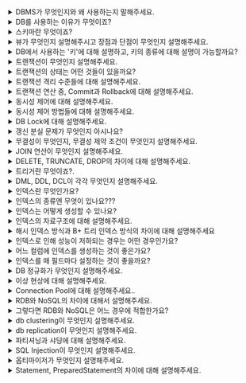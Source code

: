 <details markdown = "1">
<summary>DBMS가 무엇인지와 왜 사용하는지 말해주세요.</summary>
DBMS(Database Management System)은 데이터베이스 관리 시스템으로, 응용 프로그램들이 DB를 공유하며 사용할 수 있는 환경을 제공합니다.<br>
기존 파일 시스템의 데이터 종속이나 중복, 무결성 훼손, 동시 접근의 문제 발생 등을 해결하기 위해 사용합니다.
</details>

<details markdown = "1">
<summary>DB를 사용하는 이유가 무엇이죠?</summary>

- 파일시스템의 데이터 중복, 비일관성, 검색 등의 문제를 해결하기 위해 사용
- 파일 시스템이 OS마다 다를 수 있기 때문에 OS에 종속적인 파일시스템을 이용하는 것은 프로그램의 확장성을 해침
</details>

<details markdown = "1">
<summary>스키마란 무엇이죠?</summary>
데이터베이스의 구조와 제약 조건에 관한 전반적인 명세를 기술한 메타데이터 집합을 의미합니다.<br>
DB에서 데이터 개체, 속성, 관계를 형식언어로 정의한 구조로, DB 사용자가 자료를 저장, 조회, 삭제, 변경할때 DBMS는 자신이 생성한 데이터베이스 스키마를 참조해 명령을 수행하게 됩니다.<br>
</details>

<details markdown = "1">
<summary>뷰가 무엇인지 설명해주시고 장점과 단점이 무엇인지 설명해주세요.</summary>
뷰는 DB에 존재하는 가상 테이블이며, 실제 테이블처럼 행과 열을 가지고 있지만 실제로 데이터를 저장하진 않습니다.<br>
뷰를 사용하면 특정 사용자에게 테이블 전체가 아닌 필요한 칼럼만 보여줄 수 있고, 복잡한 쿼리를 단순화해서 사용하고 재사용할 수 있다는 장점이 있습니다.<br>
그러나 한번 정의된 뷰는 변경할수 없고, 원래 테이블의 내용을 직접 수정해야 합니다.<br>
<br>
참고 - 실제 데이터를 저장하지 않기 때문에 경우에 따라 다수의 쿼리가 발생하여 성능 이슈가 생길 수 있음, 인덱스 가질 수 없음
</details>

<details markdown = "1">
<summary>DB에서 사용하는 '키'에 대해 설명하고, 키의 종류에 대해 설명이 가능할까요?</summary>
키란 데이터베이스 내의 레코드나 튜플을 고유하게 식별하거나 접근할때 사용됩니다.<br>
슈퍼키는 한 릴레이션 내에 있는 속성들의 집합으로 구성된 키로 유일성은 만족하지만, 최소성은 만족하지 못합니다.<br>
후보키는 기본 키가 될수 있는 후보가 되는 키들을 의미하고, 슈퍼키 중에서 최소성을 만족하는 키를 의미합니다.(즉 유일성 최소성 둘다 만족)<br>
기본키는 후보키 중에서 선택된 키로, 해당 릴레이션에서 튜플을 유일하게 식별할 수 있습니다.(null 및 중복 허용 X)<br>
대체키는 기본키로 선택되지 않은 나머지 후보키들을 의미하고, 복합키는 두개 이상의 속성으로 구성된 키입니다.<br>
외래키는 한 테이블의 키 중에서 다른 테이블의 레코드를 유일하게 식별할 수 있는 키를 의미합니다.<br>
</details>

<details markdown = "1">
<summary>트랜잭션이 무엇인지 설명해주세요.</summary>
데이터베이스의 상태를 변화시키는 하나의 논리적 작업 단위를 의미합니다.<br>
논리적인 작업의 쿼리 개수와 관계 없이 트랜잭션으로 묶어놓은 작업 단위 전체가 모두 적용되거나 아무것도 적용되지 않음을 보장합니다.<br>
<br>
꼬리질문1 - 트랜잭션의 특징은 무엇이 있을까요?<br>
트랜잭션의 특징은 앞글자를 따서 ACID라고 부릅니다.<br>
원자성(Atomicity)은 트랜잭션을 구성하는 연산 전체가 모두 정상적으로 실행되거나 모두 취소되어야 한다는 특성입니다.<br>
일관성(Consistency)은 트랜잭션이 실행되기 전과 후에 데이터베이스가 일관된 상태를 유지해야 한다는 것을 의미합니다.<br>
고립성(Isolation)은 여러 트랜잭션이 동시에 실행될때, 각 트랜잭션은 서로에게 영향을 주지 않고 독립적으로 실행되어야 함을 의미합니다.<br>
지속성(Durability)는 트랜잭션이 성공적으로 완료된 후, 그 결과가 데이터베이스에 영구적으로 저장되어야 한다는 것을 의미합니다.(장애나 오류가 나더라도)<br>
</details>

<details markdown = "1">
<summary>트랜잭션의 상태는 어떤 것들이 있을까요?</summary>
우선 Active는 트랜잭션이 실행 중인 상태, Fail은 트랜잭션 실행에 오류가 발생해 중단된 상태를 의미합니다.<br>
Aborted는 트랜잭션이 비정상적으로 종료되어 롤백을 수행하는 상태이고, Partitially Commit은 트랜잭션이 마지막 연산까지 실행했지만, Commit 연산이 실행되기 직전의 상태를 의미합니다.<br>
마지막으로 Committed 상태는 트랜잭션이 성공적으로 종료되어 커밋 연산을 실행한 후의 상태를 뜻합니다.<br>
</details>

<details markdown = "1">
<summary>트랜잭션 격리 수준들에 대해 설명해주세요.</summary>
동시에 여러 트랜잭션이 처리될 때, 트랜잭션끼리 얼마나 서로 고립되어 있는지를 나타내는 것을 트랜잭션의 격리 수준이라고 말합니다. 간단히 표현하자면, 특정 트랜잭션이 다른 트랜잭션에 변경한 데이터를 볼 수 있도록 허용할 지 말지를 결정하는 것 입니다.<br>
Read Uncomitted(dirty read 발생)는 가장 낮은 격리 수준으로, 한 트랜잭션에서의 변경 내용이 아직 커밋되지 않았더라도, 다른 트랜잭션에서 그 변경내용을 조회할 수 있습니다.<br>
Read Committed(non-repeatable-read 발생)는 한 트랜잭션에서의 변경 내용이 커밋된 후에만, 다른 트랜잭션에서 그 변경 내용을 조회할 수 있습니다.(대부분의 RDBMS)<br>
Repeatable Read(phantom Read)는 트랜잭션 동안 동일한 쿼리를 여러번 실행하더라도, 조회하는 내용이 항상 동일함을 보장하는 격리수준입니다.<br>
Serializable은 여러 트랜잭션이 동일한 레코드에 동시 접근할 수 없는 격리수준입니다.<br>
<br><br>
참고<br>
Dirty Read란 한 트랜잭션이 아직 커밋되지 않은 다른 트랜잭션의 변경을 읽는것을 말합니다.(롤백될 데이터를 읽을수도 있음)<br>
Non Repeatable Read는 한 트랜잭션 내에서 같은 쿼리를 두번 수행했을때, 두 쿼리의 결과가 서로 다른것을 말합니다.(다른 트랜잭션이 수정 또는 삭제한 경우)<br>
Phantom Read는 한 트랜잭션내에서 같은 쿼리를 두번수행했을 때, 처음과 다음 조회 사이에 새로운 데이터 항목이 삽입되거나 삭제되어 결과의 행 수가 변경되는 현상을 의미합니다.<br>
</details>

<details markdown = "1">
<summary>트랜잭션 연산 중, Commit과 Rollback에 대해 설명해주세요.</summary>
Commit 연산은 트랜잭션의 모든 변경 사항을 데이터베이스에 영구적으로 저장하는 연산이고(커밋 이후 취소 불가), 롤백은 트랜잭션의 변경 사항을 취소하고, 데이터베이스를 트랜잭션이 시작되기 전의 상태로 되돌리는 연산입니다.<br>
<br>
이 연산들을 통해 트랜잭션의 원자성을 보장하고, 데이터의 무결성과 일관성을 유지할 수 있음.<br>
</details>

<details markdown = "1">
<summary>동시성 제어에 대해 설명해주세요.</summary>
동시성 제어는 동시에 여러 트랜잭션이 수행될 때, 트랜잭션들이 DB의 일관성을 파괴하지 않도록 트랜잭션 간의 상호작용을 제어하는 것을 의미합니다.<br>
</details>

<details markdown = "1">
<summary>동시성 제어 방법들에 대해 설명해주세요.</summary>

동시성 제어 방법에는 크게 `락킹`, `타임스탬프`, `MVCC(Multiversion Concurrency Control)`등이 있습니다.<br><br>
락킹은 데이터에 잠금을 걸어 다른 트랜잭션이 해당 항목에 접근하는 것을 제한하는 것으로, 공유락과 베타적락이 있습니다.<br>
공유락은 데이터를 여러 트랜잭션들이 동시에 읽을 수 있게 해주지만, 변경은 허용하지 않습니다.<br>
베타적락은 데이터 항목에 대한 모든 접근을 제한해서, 락을 소유한 트랜잭션 만이 해당 데이터 항목을 읽거나 수정할 수 있습니다.<br>
<br>
타임스탬프 방식은 각 트랜잭션에 유일한 타임스탬프를 부여하여 트랜잭션의 우선순위를 결정합니다. 데이터를 접근할 때 해당 데이터의 타임스탬프와 트랜잭션의 타임스탬프를 비교하여 동시성을 제어합니다.<br>
<br>
MVCC는 데이터의 여러 버전을 유지하여 동시성을 제어하는 방법입니다.<br>
MVCC에서 데이터에 접근하는 사용자는 접근한 시점에 데이터베이스의 snapshot을 읽습니다. 이 snapshot 데이터에 대한 변경이 커밋되기 전엔, 변경사항을 다른 데이터베이스 사용자가 볼 수 없습니다.<br>
이후 사용자가 수정을 하면 이전의 데이터를 덮어씌우는것이 아니라 새로운 버전의 데이터를 UNDO영역에 생성합니다.<br>
이때 이전 버전의 데이터와 비교해서 변경된 내용을 기록하게 되고, 이로 인해 하나의 데이터에 대한 여러 버전의 데이터가 존재하게 됩니다.<br>
</details>

<details markdown = "1">
<summary>DB Lock에 대해 설명해주세요.</summary>
DB Lock은 트랜잭션 처리의 순차성을 보장하기 위한 방법으로, 데이터에 접근하기 전에 Lock을 요청해서 Lock이 허락되면 해당 데이터에 접근할 수 있도록 하는 기법입니다.<br>
<br>
비관적락(충돌이 일어날거라 가정)은 트랜잭션이 데이터에 접근하기 전에 해당 데이터에 대한 락을 얻어와 다른 트랜잭션의 동시 접근을 제어하는 방식으로, 공유락과 베타락이 존재합니다.<br>
공유락은 사용중인 데이터를 다른 트랜잭션이 읽는것은 허용하나 쓰기는 허용하지 않는 방식이고, 베타락의 경우엔 읽기 쓰기 둘다를 허용하지 않는 방식입니다.<br>
<br>
낙관적락(Application Level)은 데이터 갱신 시 충돌이 발생하지 않을 것이라 가정하는 방식으로, 초기 데이터 접근 시 락을 걸지 않고, 실제 데이터 변경 시점에 충돌 여부를 검사하게 됩니다.<br>
각 레코드에 버전 번호나 타임스탬프를 추가해서, 데이터가 변경될 때 마다 이 값을 증가시킵니다. 이후 트랜잭션이 커밋 시점에 원래의 버전 번호나 타임스탬프와 현재 값을 비교하여 변경이 있었는지 확인하게 됩니다.<br>
이때 만약 다른 트랜잭션에 의해 값이 변경되었다면, 충돌을 감지하게 되고, 이에 따른 조치(롤백)를 취하게 됩니다.<br>
<br>
꼬리질문 - 어떠한 경우에 낙관적락을 사용하고, 어떠한 경우 비관적락을 사용하나요?<br>
<br>
낙관적 락은 데이터 충돌의 빈도가 낮고, 높은 동시성이 요구될 때 적합합니다. 이는 락에 의한 대기 시간 없이 트랜잭션을 처리할 수 있기 때문입니다.<br>
반면, 비관적락은 데이터 충돌의 빈도가 높거나 트랜잭션의 안정성이 중요한 경우에 유리합니다.<br>
트랜잭션이 데이터에 접근하면서 바로 해당 데이터를 잠그므로, 다른 트랜잭션이 동시에 접근하는 것을 방지하게 됩니다.이로 인해 데이터의 동시 변경을 막아서 충돌을 미연에 방지할 수 있고, 충돌로 인한 롤백이나 재처리와 같은 추가적인 비용을 줄일 수 있습니다<br>
</details>

<details markdown = "1">
<summary>갱신 분실 문제가 무엇인지 아시나요?</summary>
갱신 분실이란, 한 트랜잭션에서의 데이터 변경이 다른 트랜잭션에 의해 덮어쓰여져서 사라지는 현상을 말합니다.<br>
<br>
예시<br>
예를 들어, 두 트랜잭션이 동일한 계좌의 잔액을 동시에 업데이트하려고 하는 경우를 생각해보면, 한 트랜잭션에서 100달러를 추가하고, 다른 트랜잭션에서 50달러를 추가하려 할 때, 최종적으로는 150달러가 추가되어야 합니다. 그러나 갱신 분실 문제가 발생하면, 한 트랜잭션의 변경이 다른 트랜잭션에 의해 덮어쓰여져서, 예상했던 150달러가 아닌 100달러나 50달러만 추가될 수 있습니다.<br>
</details>

<details markdown = "1">
<summary>무결성이 무엇인지, 무결성 제약 조건이 무엇인지 설명해주세요.</summary>
무결성은 데이터베이스에서 데이터의 정확성, 일관성, 그리고 신뢰성을 보장하기 위한 특성을 의미합니다.<br>
개체 무결성은 기본키 값이 중복되거나 NULL이 되어서는 안된다는 제약 조건이고, 참조 무결성은 외래키 값이 NULL이거나 참조 대상 테이블의 기본 키 값 중 하나와 일치해야 한다는 제약 조건입니다.<br>
</details>

<details markdown = "1">
<summary>JOIN 연산이 무엇인지 설명해주세요.</summary>
조인은 두개 이상의 테이블에서 관련 있는 정보를 결합하여 하나의 통합된 결과 집합을 생성하기 위해 사용됩니다.(적어도 하나의 칼럼을 공유하고 있어야 사용 가능)<br>
<br>
꼬리질문 - JOIN 연산 종류에 대해 설명해주세요.<br>
<br>
INNER JOIN은  양쪽테이블에 모두 내용이 있는 것만 조인되는 방식입니다.<br>
LEFT OUTER JOIN은 왼쪽 테이블의 모든 행과 이에 해당하는 오른쪽 테이블에서의 행을 반환하고, RIGHT OUTER JOIN은 오른쪽 테이블의 모든 행과 이에 해당하는 왼쪽 테이블에서의 행을 반환합니다.(일치하는 행이 없는 경우엔 해당 행은 NULL)<br>
CORSS JOIN은 모든 경우의 수를 출력해주는 방식이고, FULL JOIN은 두 테이블의 모든 행을 반환하는 방식으로 한쪽 테이블에만 일치하는 행이 있는 경우, 다른 테이블의 해당 부분은 NULL로 표시됩니다.<br>
<br>
꼬리질문 - INNER JOIN과 OUTER JOIN의 차이에 대해 설명해주세요.<br>
INNER JOIN은 두테이블에서 지정된 조건에 일치하는 행만 반환하는 반면, OUTER JOIN은 일치하지 않는 행(NULL로 채워짐)도 포함하여 보다 넓은 범위의 결과를 반환합니다.<br>
<br>
참고 - GROUP BY 는 GROUP BY 명령어를 통해 특정 컬럼을 기준으로 연산한 결과를 집계 키로 정의하여 그룹을 짓는 역할을 합니다.(COUNT, SUM, AVG, MAX, MIN, DISTINCT)<br>
</details>

<details markdown = "1">
<summary>DELETE, TRUNCATE, DROP의 차이에 대해 설명해주세요.</summary>
DELETE는 조건을 지정하여 특정 행만 삭제하는 명령어이고, TRUNCATE는 테이블의 모든 행을 제거하는 명령어 입니다.<br>
DROP은 테이블 자체를 데이터베이스에서 완전히 제거하는 명령어 입니다.<br>
</details>

<details markdown = "1">
<summary>트리거란 무엇이죠?.</summary>
트리거는 특정 테이블에 INSERT, DELETE, UPDATE와 같은 DML이 수행되었을때, 데이터베이스에서 자동으로 동작하도록 작성된 프로그램(메서드 형식의 쿼리)로, 사용자가 직접 호출하지 않고 DB에서 자동적으로 호출된다는 특징이 있습니다.<br>
<br>
DML이 실행되고, 자동으로 정의된 프로시저가 실행됩니다.<br>
(프로시저 : 쿼리문을 마치 하나의 메서드 형식으로 만들고 어떤 동작을 일괄적으로 처리하는 용도)<br>
<br>
꼬리질문 - 어떤 경우 트리거를 사용하는 것이 좋나요?<br>
예를 들어, 이커머스 플랫폼에서 수많은 주문이 실시간으로 발생할 때, 각 주문이 데이터베이스에 기록될 때마다 트리거를 사용하여 판매 집계 테이블을 업데이트 할 수 있습니다. 주문이 발생할 때마다 트리거가 실행되어 해당 상품의 판매 수량과 총액을 증가시키는 방식입니다. 이렇게 구성하면 별도의 집계 작업 없이 실시간으로 판매 현황을 조회할 수 있게 됩니다<br>
<br>
</details>

<details markdown = "1">
<summary>DML, DDL, DCL이 각각 무엇인지 설명해주세요.</summary>
DDL은 데이터베이스의 스키마나 구조를 정의하거나 변경하는 데(수정, 삭제) 사용되는 언어로 CREATE, ALTER, DROP, TRUNCATE 가 있습니다.<br>
DML은 데이터를 검색, 삽입, 수정, 삭제 하기 위한 언어로 SELECT, INSERT, UPDATE, DELETE 가 있습니다.<br>
DCL(데이터 제어어)는 데이터베이스의 접근 권한과 같은 데이터의 보안 및 무결성을 다루는 데 사용되는 언어로 COMMIT, ROLLBACK, GRANT, REVOKE 등이 있습니다.<br> 
</details>

<details markdown = "1">
<summary>인덱스란 무엇인가요?</summary>
추가적인 쓰기 작업과 저장 공간을 활용하여 데이터베이스 테이블의 검색 속도를 향상시키기 위한 자료구조입니다.<br>
인덱스는 항상 정렬된 상태를 유지하기 때문에 원하는 값을 검색하는데 빠른 장점을 가지지만, 새로운 값을 추가 삭제 수정하는 경우엔 인덱스 또한 업데이트 해야 하므로 성능이 저하될수 있고, 추가적인 저장공간이 필요합니다.<br>
<br>
참고<br>
칼럼의 값과 해당 레코드가 저장된 주소를 키와 값의 쌍으로 인덱스를 정의하고 일반적으로 B+트리 자료 구조 사용.
</details>

<details markdown = "1">
<summary>인덱스의 종류엔 무엇이 있나요???</summary>
인덱스에는 Clustered 인덱스와 Non-Clustered 인덱스가 있습니다.<br>
Clustered인덱스는 인덱스로 지정한 칼럼을 기준으로 물리적인 순서를 유지하도록 하는 방식입니다.<br>
한 테이블의 하나만 존재할 수 있고, 이를 통해 데이터 검색을 빠르게 진행할 수 있습니다.<br>
Non-Clustered 인덱스는 데이터 자체가 아닌 데이터의 위치에 대한 포인터를 저장하고 있는 인덱스입니다.<br>
클러스터 인덱스와는 달리 실제 데이터의 물리적 저장 위치와 논리적인 순서가 동일하지 않고, 한 테이블에 여러 개의 논클러스터 인덱스를 가질 수 있으며, 실제 데이터에 접근하기 전에 해당 포인터를 통해 레코드의 위치를 찾아가야 합니다.<br>
<br>
참고<br>
Clusterd의 경우 테이블 레코드가 인덱스 키에 따라 정렬되기에 검색시 빠른 속도 보장<br>
Non-Clustered 인덱스를 사용하여 데이터를 검색할 때는 먼저 인덱스를 검색하여 해당 데이터의 물리적 위치(포인터)를 찾고, 그 위치를 기반으로 실제 데이터에 접근하는 과정이 필요합니다.<br>
Non-Clustered 인덱스는 원본 데이터의 물리적인 구조와 독립적이므로, 데이터의 추가나 수정이 일어났을 때 Clustered 인덱스에 비해 리밸런싱(재정렬) 비용이 상대적으로 적습니다.<br>
<br>
인덱스의 장단점<br>
테이블을 검색하는 속도가 향상됨(인덱스에 의해 데이터가 정렬된 형태를 갖기에, 풀 테이블 스캔을 할 필요가 없음. order by나 max/min도 빠르게 실행가능)<br>
하지만 인덱스를 관리하기 위한 추가 작업및 공간이 필요하고 잘못 사용하는 경우 오히려 검색 성능이 저하됨<br>
<br>
추가 작업 예시<br>
INSERT : 새로운 데이터에 대한 인덱스를 추가<br>
DELETE : 삭제하는 데이터의 인덱스를 사용하지 않는다는 작업 수행<br>
UPDATE : 기존의 인덱스를 사용하지 않음 처리, 갱신된 데이터에 대한 인덱스 추가<br>
데이터의 인덱스를 제거하는 것이 아니라 '사용하지 않음'으로 처리하고 남겨두기 때문에 수정 작업이 많은 경우 실제 데이터에 비해 인덱스가 과도하게 커지는 문제점이 발생할 수 있다. 별도의 메모리 공간에 저장되기 때문에 추가 저장 공간이 많이 필요하게 된다. <br>
</details>

<details markdown = "1">
<summary>인덱스는 어떻게 생성할 수 있나요?</summary>
Created Index문을 사용하면 보조 인덱스가 생성됩니다.<br>
테이블 생성시에 제약 조건에 Primary Key를 걸면 클러스터형 인덱스, Unique를 사용하면 보조 인덱스(non-clustered)가 생성됩니다.<br>
<br>
참고<br>
유니크에 Not Null까지 걸면 클러스터형 인덱스로 지정됨.<br>
</details>

<details markdown = "1">
<summary>인덱스의 자료구조에 대해 설명해주세요.</summary>
인덱스는 기본적으로 B+Tree를 이용하여 구현합니다.<br>
이는 트리 구조로 되어있어, 루트 노드에서 시작하여 원하는 값을 가진 리프노드로 찾아 내려가고, 각 노드에는 인덱스 키 값과 참조가 저장되어 있어 검색하고자 하는 값과 비교하며 탐색을 진행합니다.<br> 
이를 통해 전체 데이터를 풀 스캔하지 않아도 원하는 데이터를 효율적으로 찾아낼수 있다는 장점이 있습니다.<br>
하지만 B+Tree 인덱스는 DML 작업(삽입, 수정, 삭제) 시 페이지 분할 등의 연산이 일어날 수 있어 성능 저하가 발생할 수 있습니다.(SELECT가 빠름)<br>
<br>
참고<br>
해시테이블도 인덱스 자료구조 중 하나로 알려져 있지만, 일반적인 RDBMS에서의 인덱스로는 적합하지 않습니다. 해시테이블은 키 값을 해싱하여 저장하기 때문에 범위 검색이나 특정 문자로 시작하는 값의 검색 등이 불가능합니다. 또한, SQL 쿼리에서의 부등호와 같은 연산을 처리하는 것에 해시테이블은 제한적입니다.<br>
B트리는 각 노드에 키와 값이 함께 저장되며, 내부 노드와 리프 노드 모두 데이터를 저장할 수 있습니다.<br>
B+트리는 리프 노드에만 실제 데이터가 저장되고, 내부 노드는 키 값만을 가집니다. 또한, 리프 노드 간에는 서로 연결된 링크가 있어 순차 접근이 빠릅니다.<br>
B+트리는 하나의 노드에 더 많은 Key를 담을 수 있도록 하여 B-트리에 비해 B+트리의 높이가 더욱 낮아지게 됩니다.<br>
B+트리에서 데이터 삭제는 리프 노드에서만 이루어지기 때문에 처리 과정이 간단하고 모든 리프 노드가 동일한 높이에 있기 때문에 모든 검색의 성능이 동일합니다.<br>
B+트리의 리프 노드들은 연결 리스트처럼 서로 연결되어 있습니다. 즉, 한 리프 노드의 끝에 도달하면 다음 리프 노드로 쉽게 이동할 수 있는 포인터(주소)가 있습니다<br>
이러한 구조의 장점은 범위 검색을 할 때 특히 나타납니다. 예를 들어, 50부터 70까지의 값을 검색한다고 가정해보겠습니다. 우리는 50이 있는 리프 노드에 먼저 접근합니다. 이후, 연결된 포인터를 따라가면서 70까지의 모든 값을 순차적으로 방문하게 됩니다.<br>
다시 말해서, 50이 있는 리프 노드를 찾기만 하면, 그 노드로부터 시작해서 연결된 노드들을 통해 70까지의 값을 쉽게 찾아낼 수 있습니다. 이러한 방식으로 B+트리는 범위 검색을 효율적으로 처리할 수 있습니다.<br>
</details>

<details markdown = "1">
<summary>해시 인덱스 방식과 B+ 트리 인덱스 방식의 차이에 대해 설명해주세요</summary>
해시 인덱스는 주로 동등 연산에 특화되어 있습니다. 이는 해시 함수를 통해 데이터의 값을 고유한 해시 값으로 변환하고, 이를 인덱스로 사용하기 때문입니다. 이 방식의 장점은 동등 비교에서 굉장히 빠른 접근 속도를 가진다는 것입니다. 하지만, 범위 검색이나 부등호 연산에는 적합하지 않습니다.<br>
반면, B+ 트리 인덱스는 데이터를 정렬된 상태로 유지하는 트리 구조를 가집니다. 따라서 범위 검색이나 정렬된 데이터 접근에서 유리한 성능을 보입니다. 그리고 동등 비교 뿐만 아니라 부등호 연산에서도 효과적입니다.<br>
<br>
복합 인덱스는 두 개 이상의 필드를 조합하여 만든 인덱스를 의미합니다.<br>
</details>

<details markdown = "1">
<summary>인덱스로 인해 성능이 저하되는 경우는 어떤 경우인가요?</summary>
INSERT, UPDATE, DELETE와 같은 데이터의 변경 작업(DML) 시에 성능이 저하될 수 있습니다.<br>
새로운 데이터를 삽입할 때 인덱스의 구조 상 적절한 위치를 찾아 삽입해야 합니다. 이 과정에서 페이지에 데이터가 들어갈 공간이 부족하다면 페이지 분할이 발생하게 되고, 이로 인해 추가 작업이 발생할 수 있습니다.<br>
DELETE시 실제 그 데이터는 즉시 지워지지 않고, 사용하지 않는다는 마킹을 하게 되는데, 이러한 작업이 반복될 시 데이터베이스의 행 크기가 점점 증가할 수 있습니다.<br>
UPDATE시 기존 값을 삭제하고 새 값을 삽입하는 형태로 동작하여, 앞서 설명드린 INSERT와 DELETE의 성능 문제를 동시에 겪게 될 수 있습니다.<br>
</details>

<details markdown = "1">
<summary>어느 컬럼에 인덱스를 생성하는 것이 좋은가요?</summary>
인덱스는 WHERE 절에서 사용되는 열이나 조인에 자주 사용되는 열에 인덱스를 만드는 것이 좋습니다<br>
그리고 데이터 중복도가 높은 열에는 인덱스를 만들어도 큰 효과가 없고, 카디널리티가 높은(중복도가 낮은)열에 만드는 것이 효과적입니다.<br>
또한 INSERT, UPDATE, DELETE가 얼마나 자주 일어나는지도 고려해야 합니다.인덱스에 데이터 변경 작업은 오히려 부담을 주기 떄문입니다.<br>
<br>
참고<br>
조인에 자주 사용되는 열에 인덱스를 만드는 이유<br>
조인 연산은 두 개 이상의 테이블에서 행들을 매칭하는 과정을 포함,인덱스가 적용된 열에서 조인을 수행할 경우, 인덱스의 특성을 활용해 매칭되는 행들만 빠르게 탐색하게 되어 성능이 크게 향상<br><br>
카디널리티가 높은 열에 인덱스를 만드는 이유<br>
카디널리티가 높은 열에 인덱스를 사용할 경우, 인덱스를 통해 검색되는 값의 범위나 특정 값이 더욱 빠르게 결정되므로 검색 성능 향상에 큰 도움이 됩니다.<br>
반대로 카디널리티가 낮은 열(예: 성별처럼 값의 종류가 매우 제한적인 경우)에 인덱스를 사용하면 인덱스의 효과를 크게 볼 수 없습니다. 이는 대부분의 행이 비슷한 값을 가질 것이기 때문입니다.<br>
</details>

<details markdown = "1">
<summary>인덱스를 매 필드마다 설정하는 것이 좋을까요?</summary>
인덱스는 두번 탐색을 강요합니다. 인덱스 리스트, 그다음 컬렉션 이렇게 두번을 탐색하기 때문에 읽기 관련 비용이 더 들게 됩니다.<br>
또한 테이블이 수정되면 인덱스도 수정되어야 합니다. 인덱스를 수정하는 것은 a=1을 a=2처럼 값만 수정하는 것이 아니라, B트리 구조를 사용하기에 트리의 높이를 균형있게 조절하는 비용도 들고 데이터를 분산시켜서 효율적으로 조회할 수 있도록 구축하는 비용도 듭니다.<br>
그렇기 때문에 필드에 인덱스를 무작정 다 설정하는 것은 답이 아닙니다.<br>
</details>

<details markdown = "1">
<summary>DB 정규화가 무엇인지 설명해주세요.</summary>
정규화는 하나의 릴레이션에 하나의 의미만 존재하도록 릴레이션(테이블)을 분해하는 과정으로, 데이터의 일관성, 최소한의 데이터 중복, 데이터의 유연성을 위한 방법입니다.<br>
<br>
제 1 정규형은 테이블의 모든 속성이 원자 값으로만 이루어져 있어야 한다는 규칙입니다. 즉 테이블의 모든 칼럼은 더 이상 쪼개지지 않는 단일값으로 구성되어야 합니다.<br>
제 2 정규형은 제 1 정규형을 만족하고, 기본키를 제외한 모든 컬럼이 기본키에 대해 완전 함수 종속을 만족해야 한다는 규칙입니다. 즉 기본키의 부분 집합이 결정자가 되어선 안된다는 의미입니다.<br>
제 3 정규형은 제 2정규형은 만족하고, 이행적 함수 종속(a-> b-> c)을 가지지 않아야 한다는 규칙을 의미합니다. 즉, 한 칼럼의 값이 다른 칼럼에 의존하는 경우, 이를 분리하여 별도의 테이블로 만들어야 합니다.<br>
BCNF는 제 3정규형을 만족하고, 모든 결정자가 후보키가 되도록합니다.기본 키 외에 다른 컬럼이 후보키를 결정하는 경우 제거하게 됩니다.<br>
제 4 정규형은 다중 값 종속을 제거하는 규칙을 의미합니다. 즉, 하나의 테이블에서 여러개의 다중 값 종속 관계가 발생하면, 이를 분해하여 별도의 테이블로 만들어야 합니다.<br>
제 5 정규형은 조인 종속을 제거하는 규칙을 의미합니다.<br>
<br>
꼬리질문 - 정규화의 장단점<br>
<br>
이상현상 문제를 해결할 수 있고, 데이터베이스 구조 확장 시 정규화된 데이터베이스는 그 구조를 변경하지 않아도 되거나 일부만 변경해도 됩니다.<br>
하지만 릴레이션의 분해로 인해 릴레이션 간의 연산(JOIN 연산)이 많아진다. 이로인해 질의에 대한 응답 시간이 느려질 수 있다.<br>
<br>
꼬리질문 - 역정규화 하는 이유<br>
정규화의 단점으로, 릴레이션 간의 JOIN 연산이 늘어나 질의 성능이 저하될 우려가 있습니다. 읽기 작업이 많이 필요한 DB의 전반적인 성능을 향상시키기 위해 역정규화를 진행합니다.<br>
</details>

<details markdown = "1">
<summary>이상 현상에 대해 설명해주세요.</summary>
이상현상은 DB 테이블에서 일부 데이터를 삽입/수정/삭제 할때 발생할 수 있는 문제로 DB의 무결성과 일관성 문제를 야기할 수 있습니다.<br>
삽입 이상은 새로운 데이터를 추가할때, 불필요한 데이터도 함께 추가해야 하는 문제입니다.<br>
갱신 이상은 데이터를 수정할 때 일부만 변경하여 데이터가 불일치하게 되는 문제입니다.<br>
삭제 이상은 어떤 정보를 삭제할때 원치 않은 정보까지 함께 삭제 되는 문제입니다.<br>
<br>
삽입이상 예시 -  학생과 그의 전공 정보를 담는 테이블에서 새 전공을 추가하려 할 때, 해당 전공의 학생이 아직 없다면 그 전공은 추가할 수 없게 되는 문제가 발생합니다.<br>
갱신이상 예시 - 같은 직원 정보가 여러 테이블에 중복 저장되어 있을 때, 한 테이블에서만 직원의 주소를 변경하면 다른 테이블과 주소 정보가 일치하지 않게 됩니다.<br>
삭제이상 예시 -  예를 들어, 학생과 그의 전공 정보를 담는 테이블에서 마지막으로 남은 특정 전공의 학생을 삭제하면, 그 전공 정보 자체도 함께 사라져 버릴 수 있습니다.<br>
</details>

<details markdown = "1">
<summary>Connection Pool에 대해 설명해주세요..</summary>
커넥션 풀은 데이터베이스와의 연결을 재 사용할 수 있도록 관리하는 풀입니다.데이터베이스와의 연결은 생성과 종료 과정이 비용이 큰 작업이기 때문에, 필요할 때마다 연결을 새로 생성하고 종료하는 것은 시스템의 성능을 저하시킬 수 있습니다.<br>
Connection Pool은 미리 여러 개의 데이터베이스 연결을 생성해 두었다가 필요할 때 연결을 제공하고, 작업이 끝난 연결을 다시 풀에 반환합니다. 이렇게 함으로써 연결 생성과 종료의 빈번한 오버헤드를 줄이고, 빠르게 데이터베이스 연결을 얻을 수 있게 됩니다.<br>
</details>

<details markdown = "1">
<summary>RDB와 NoSQL의 차이에 대해서 설명해주세요.</summary>
RDB(관계형 데이터베이스)는 스키마에 따라 데이터를 테이블 형식으로 저장합니다.<br>
스키마에 맞춰 데이터를 관리하기 때문에 데이터의 정합성을 보장할 수 있지만, 시스템이 커질수록 쿼리가 복잡해지고 성능이 저하되며 Scale Out이 어렵다는 특징을 가집니다.<br>
반면, NoSQL(Not Only SQL)은 고정된 스키마가 없어 데이터를 더 유연하게 저장할 수 있습니다. 이때 데이터는 key-value, document, graph 등 다양한 형식으로 저장될 수 있습니다<br>
NoSQL은 scale-out에 뛰어나므로 대용량의 데이터를 다루는 환경에서 용이합니다.<br>
그러나 스키마의 유연성 때문에 데이터 중복이나 데이터의 불일치 문제가 발생할 수 있습니다. 이때 중복 데이터의 변경이 필요할 경우 여러 위치에서의 수정이 필요할 수 있습니다.<br>
<br>
참고<br>
scale-up : 기존 서버 성능 자체를 향상(ex: CPU,RAM등 하드웨어 업데이트)<br>
scale-out : 서버의 수를 늘려 전체 시스템의 로드를 분산시키는 것(비용이 효율적이고 확장의 한계가 적으나, 구성이 복잡하거나 통신 관련 오버헤드 생길수 있다)<br>
<br>
RDB는 데이터의 무결성과 일관성을 보장하기 위해 복잡한 트랜잭션 관리와 잠금 메커니즘을 가지고 있습니다. 이러한 특성 때문에 데이터를 여러 서버에 분산 저장하고 관리하는 Scale-out 방식에 어려움이 있습니다. 또한, 데이터 간의 관계와 조인 연산이 복잡한 쿼리를 수행할 때 여러 서버 간의 데이터 동기화가 필요하므로 성능 저하의 위험이 있습니다<br>
NoSQL 데이터베이스는 RDB와 달리 고정된 스키마가 없고, 데이터 간의 관계를 최소화하여 설계되기 때문에 데이터 분산 및 병렬 처리가 상대적으로 쉽습니다. 따라서, 데이터를 여러 서버에 분산 저장하고 수평 확장하는 Scale-out 방식에 더욱 유리합니다.<br>
<br>
예를 들면, 하나의 정보가 데이터베이스의 여러 위치에 중복되어 저장되었을 때, 그 정보를 업데이트하려면 모든 중복 위치에서 변경해야 합니다. 이렇게 되면 데이터의 불일치 문제가 발생할 수 있습니다. 예를 들어, 한 사용자의 연락처 정보가 여러 곳에 중복 저장되어 있는데, 연락처 정보가 변경되었을 때, 모든 위치에서 해당 정보를 수정하지 않으면 일부 위치에는 오래된 연락처 정보가 남아 있게 되는 문제가 발생할 수 있습니다.<br>
rdb는 보통 중복을 제거하기 위해 정규화 수행<br>
</details>

<details markdown = "1">
<summary>그렇다면 RDB와 NoSQL은 어느 경우에 적합한가요?</summary>
RDB는 스키마를 기반으로 데이터를 관리해서 데이터 구조가 안정적이고, 데이터의 무결성을 보장하는데 유리합니다.<br>
데이터간의 복잡한 관계나 높은 무결성(데이터베이스 내의 정보가 정확하고 일관되게 유지되는 특성)이 요구되는 시스템, 그리고 데이터의 구조가 자주 변경되지 않는 경우 RDB를 사용하는 것이 적합합니다.<br>
반면 NoSQL은 유연한 데이터 구조를 허용합니다.따라서 데이터 구조가 자주 변하거나 확장성이 중요한 경우 적합합니다.<br>
특히 대용량의 데이터를 처리하거나, 확장성과 분산 저장을 중시하는 시스템에서 NoSQL은 scale-out 측면에서 rdb에 비해 유리한 선택이 될 수 있습니다.<br>
</details>

<details markdown = "1">
<summary>db clustering이 무엇인지 설명해주세요.</summary>
DB 클러스터링은 DB 스토리지는 공유하고, DB 서버를 여러대 놓는 방식입니다.(동기 방식으로 동기화 진행)<br>
Active-Active 방식의 경우 모든 DB 서버 인스턴스가 동시에 읽기 및 쓰기 작업을 처리합니다.<br>
이 방식은 부하 분산에 적합하지만, 모든 서버가 동일한 스토리지를 공유하기 때문에, 병목이 발생할 가능성이 있습니다.<br>
Active-Standby 한 개의 DB 서버 인스턴스(Active)만이 쓰기 작업을 처리하며, 다른 인스턴스(Standby)는 대기 상태에 있습니다.<br>
Active 인스턴스에 문제가 발생할 경우, Standby 인스턴스가 작업을 인계 받아 처리합니다(FailOver). FailOver가 발생할 때 짧은 시간 동안의 데이터 손실이나 중단이 발생할 수 있습니다.<br>
<br>
병목 - 시스템의 성능이나 용량이 제한받는 현상<br>
여러 서버가 동일한 스토리지를 공유하게 되면, 해당 스토리지에 대한 접근 요청이 동시에 증가하게 됩니다.<br>
</details>

<details markdown = "1">
<summary>db replication이 무엇인지 설명해주세요.</summary>
DB 레플리케이션은 DB 서버와 DB 스토리지를 다중화하는 방식입니다.<br>
쓰기 작업(INSERT, DELETE, UPDATE)은 Master 서버에서 처리되며, Slave 서버는 주로 읽기 작업을 처리하게 됩니다. 이를 통해 시스템의 트래픽을 효율적으로 분산시킬 수 있습니다.<br>
하지만 Slave로 데이터를 복제할 때 비동기 방식으로 동작하기 때문에, 실시간으로 동기화되지 않아 일관성 있는 데이터를 얻지 못할 수도 있고, Master 노드가 다운되는 경우, 복구 및 대처가 까다롭다는 단점이 있습니다.<br>
</details>

<details markdown = "1">
<summary>파티셔닝과 샤딩에 대해 설명해주세요.</summary>
파티셔닝(칼럼 기반, 보통 수직으로 쪼갬)은 단일 데이터베이스 내에서 테이블의 데이터를 여러 파티션으로 나누는 것을 의미합니다.<br>
이를 통해, 쿼리 성능을 향상시키거나 데이터 관리를 더 효율적으로 할 수 있습니다. 예를들어, 일자별로 데이터를 파티션한다면 특정 일자의 데이터에 빠르게 접근할 수 있습니다.(풀 스캔 안해도 되서)<br>
샤딩은 데이터베이스(row 기반, 수평)를 여러 개의 독립적인 데이터베이스로 분할하는 것을 의미합니다. 이를 통해 높은 트래픽이나, 큰 데이터 집합을 처리할때, 분산된 데이터베이스를 통해 부하를 분산시켜 성능 저하를 방지할 수 있습니다.<br>
</details>

<details markdown = "1">
<summary>SQL Injection이 무엇인지 설명해주세요.</summary>
악의적인 사용자가 보안상의 취약점을 이용해, 임의의 SQL문을 주입하고 실행되게 하여 DB가 비정상적인 동작을 하도록 조작하는 행위를 의미합니다.<br>
대응방법 - 입력 값에 대한 검증, Prepared Statement나 파라미터화된 쿼리 사용(값과 쿼리를 구분), Error Message 노출 금지, 웹 방화벽 사용 등<br>
</details>

<details markdown = "1">
<summary>옵티마이저가 무엇인지 설명해주세요.</summary>
옵티마이저는 SQL을 (빠르고 효율적으로) 수행할 최적의 처리 경로를 생성해주는 DBMS 내부의 핵심 엔진입니다.<br>
개발자가 SQL을 작성하면 옵티마이저가 실행 계획을 세우고, 이 계획을 바탕으로 데이터에 접근하게 됩니다.<br>
옵티마이저가 항상 최적의 실행 경로를 보장하는 것은 아니기 때문에, 개발자가 직접 최적의 실행 경로를 작성해주는 것을 '힌트'라고 부릅니다.<br>
</details>

<details markdown = "1">
<summary>Statement, PreparedStatement의 차이에 대해 설명해주세요.</summary>
Statement와 PreparedStatement는 SQL 쿼리를 실행하기 위한 JDBC의 두 가지 주요 방법입니다.<br>
Statement는 주로 정적 쿼리(실행 시점에 쿼리 구조 변경 x)를 실행하는데 사용하고, PreparedStatement는 동적 쿼리를 실행하는데 사용합니다.<br>
PreparedStatement는 쿼리를 미리 컴파일하고, 동일한 쿼리를 반복적으로 실행할때 이 컴파일된 쿼리를 재사용합니다. 이로 인해 반복적인 쿼리 수행 시 성능이 향상될 수 있습니다.<br>
</details>























